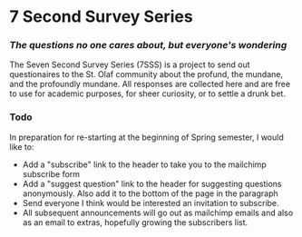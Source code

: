 # 7 Second Survey Series
### _The questions no one cares about, but everyone's wondering_
The Seven Second Survey Series (7SSS) is a project to send out questionaires to the St. Olaf community about the profund, the mundane, and the profoundly mundane. All responses are collected here and are free to use for academic purposes, for sheer curiosity, or to settle a drunk bet.


### Todo 

In preparation for re-starting at the beginning of Spring semester, I would like to:

* Add a "subscribe" link to the header to take you to the mailchimp subscribe form
* Add a "suggest question" link to the header for suggesting questions anonymously. Also add it to the bottom of the page in the paragraph
* Send everyone I think would be interested an invitation to subscribe. 
* All subsequent announcements will go out as mailchimp emails and also as an email to extras, hopefully growing the subscribers list.
